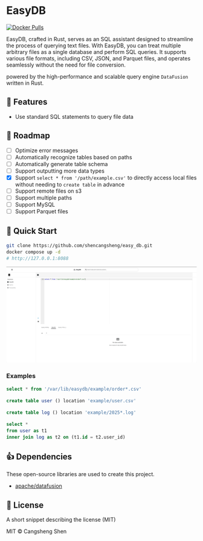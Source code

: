 # EasyDB

[![Docker Pulls](https://img.shields.io/docker/pulls/shencangsheng/easydb-backend.svg)](https://hub.docker.com/r/shencangsheng/easydb-backend)

EasyDB, crafted in Rust, serves as an SQL assistant designed to streamline the process of querying text files. With EasyDB, you can treat multiple arbitrary files as a single database and perform SQL queries. It supports various file formats, including CSV, JSON, and Parquet files, and operates seamlessly without the need for file conversion. 

powered by the high-performance and scalable query engine `DataFusion` written in Rust.

## 📖 Features

- Use standard SQL statements to query file data

## 🔮 Roadmap

- [ ] Optimize error messages
- [ ] Automatically recognize tables based on paths
- [ ] Automatically generate table schema
- [ ] Support outputting more data types
- [x] Support `select * from '/path/example.csv'` to directly access local files without needing to `create table` in advance
- [ ] Support remote files on s3
- [ ] Support multiple paths
- [ ] Support MySQL
- [ ] Support Parquet files

## 🚀 Quick Start

```bash
git clone https://github.com/shencangsheng/easy_db.git
docker compose up -d
# http://127.0.0.1:8088
```

![demo.gif](assets/demo.gif)

### Examples

```sql
select * from '/var/lib/easydb/example/order*.csv'
```

```sql
create table user () location 'example/user.csv'
```

```sql
create table log () location 'example/2025*.log'
```

```sql
select *
from user as t1
inner join log as t2 on (t1.id = t2.user_id)
```

## 👍 Dependencies

These open-source libraries are used to create this project.

- [apache/datafusion](https://github.com/apache/datafusion)

## 📝 License

A short snippet describing the license (MIT)

MIT © Cangsheng Shen
